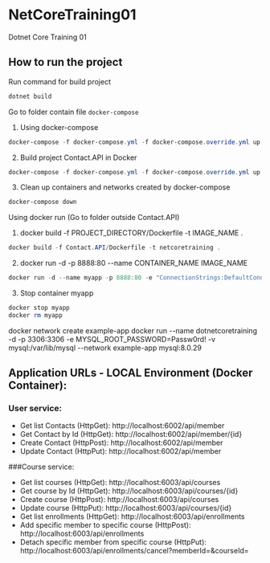 # NetCoreTraining01
 Dotnet Core Training 01
 
 ## How to run the project

Run command for build project
```Powershell
dotnet build
```
Go to folder contain file `docker-compose`

1. Using docker-compose
```Powershell
docker-compose -f docker-compose.yml -f docker-compose.override.yml up -d --remove-orphans
```
2. Build project Contact.API in Docker
```Powershell
docker-compose -f docker-compose.yml -f docker-compose.override.yml up -d --remove-orphans --build
```
3. Clean up containers and networks created by docker-compose
```Powershell
docker-compose down
```
Using docker run (Go to folder outside Contact.API)

1. docker build -f PROJECT_DIRECTORY/Dockerfile -t IMAGE_NAME .
```Powershell
docker build -f Contact.API/Dockerfile -t netcoretraining .
```

2. docker run -d -p 8888:80 --name CONTAINER_NAME IMAGE_NAME
```Powershell
docker run -d --name myapp -p 8888:80 -e "ConnectionStrings:DefaultConnectionString=Server=dotnetcoretraining;Port=3306;Database=DotnetCoreTraining;Uid=root;Pwd=Passw0rd!" --network example-app netcoretraining
```
3. Stop container myapp
```Powershell
docker stop myapp
docker rm myapp
```
docker network create example-app
docker run --name dotnetcoretraining -d -p 3306:3306 -e MYSQL_ROOT_PASSWORD=Passw0rd! -v mysql:/var/lib/mysql --network example-app mysql:8.0.29
## Application URLs - LOCAL Environment (Docker Container):
### User service:
+ Get list Contacts (HttpGet): http://localhost:6002/api/member
+ Get Contact by Id (HttpGet): http://localhost:6002/api/member/{id}
+ Create Contact (HttpPost): http://localhost:6002/api/member
+ Update Contact (HttpPut): http://localhost:6002/api/member

###Course service:
+ Get list courses (HttpGet): http://localhost:6003/api/courses
+ Get course by Id (HttpGet): http://localhost:6003/api/courses/{id}
+ Create course (HttpPost): http://localhost:6003/api/courses
+ Update course (HttpPut): http://localhost:6003/api/courses/{id}
+ Get list enrollments (HttpGet): http://localhost:6003/api/enrollments
+ Add specific member to specific course (HttpPost): http://localhost:6003/api/enrollments
+ Detach specific member from specific course (HttpPut): http://localhost:6003/api/enrollments/cancel?memberId=&courseId=

